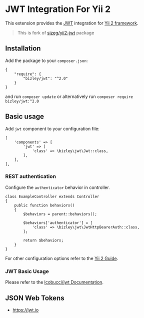 # JWT Integration For Yii 2

This extension provides the [JWT](https://github.com/lcobucci/jwt) integration for 
[Yii 2 framework](https://www.yiiframework.com).

> This is fork of [sizeg/yii2-jwt](https://github.com/sizeg/yii2-jwt) package

## Installation

Add the package to your `composer.json`:

    {
        "require": {
            "bizley/jwt": "^2.0"
        }
    }

and run `composer update` or alternatively run `composer require bizley/jwt:^2.0`

## Basic usage

Add `jwt` component to your configuration file:

    [
        'components' => [
            'jwt' => [
                'class' => \bizley\jwt\Jwt::class,
            ],
        ],
    ],


### REST authentication

Configure the `authenticator` behavior in controller.

    class ExampleController extends Controller
    {
        public function behaviors()
        {
            $behaviors = parent::behaviors();
            
            $behaviors['authenticator'] = [
                'class' => \bizley\jwt\JwtHttpBearerAuth::class,
            ];
    
            return $behaviors;
        }
    }


For other configuration options refer to the [Yii 2 Guide](https://www.yiiframework.com/doc/guide/2.0/en/rest-authentication).

### JWT Basic Usage

Please refer to the [lcobucci/jwt Documentation](https://github.com/lcobucci/jwt/blob/3.2/README.md).

## JSON Web Tokens

- https://jwt.io